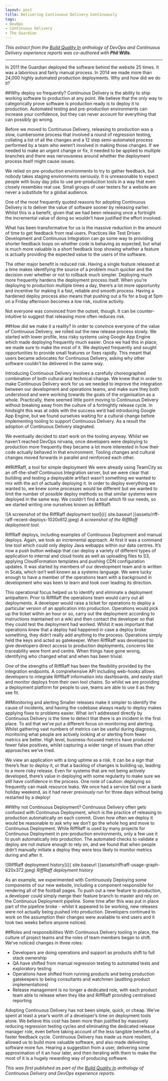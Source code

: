 ```yaml
---
layout: post
title: Delivering Continuous Delivery Continuously
tags:
- DevOps
- Continuous Delivery
- The Guardian
---
```


_This extract from the [Build Quality In](https://leanpub.com/buildqualityin) anthology of DevOps and Continuous Delivery experience reports was co-authored with **Phil Wills**._

------

In 2011 the Guardian deployed the software behind the website 25 times. It was a laborious and fairly manual process. In 2014 we made more than 24,000 highly automated production deployments. Why and how did we do it?

##Why deploy so frequently?
Continuous Delivery is the ability to ship working software to production at any point. We believe that the only way to categorically prove software is production ready is to deploy it to production. Automated testing and pre-production environments can increase your confidence, but they can never account for everything that can possibly go wrong.

Before we moved to Continuous Delivery, releasing to production was a slow, cumbersome process that involved a round of regression testing, collating a list of all the changes and a 12 step semi-automated process performed by a team who weren’t involved in making those changes. If we needed to make an urgent change or fix, it needed to be applied to multiple branches and there was nervousness around whether the deployment process itself might cause issues.

We relied on pre-production environments to try to gather feedback, but nobody takes staging environments seriously. It is unreasonable to expect people with busy day jobs to use pre-production tools in a way that even closely resembles real use. Small groups of user testers for a website are never a substitute for a global audience.

One of the most frequently quoted reasons for adopting Continuous Delivery is to deliver the value of software sooner by releasing earlier. Whilst this is a benefit, given that we had been releasing once a fortnight the incremental value of doing so wouldn’t have justified the effort involved.

What has been transformative for us is the massive reduction in the amount of time to get feedback from real users. Practices like Test Driven Development and Continuous Integration can go some way to providing shorter feedback loops on whether code is behaving as expected, but what is much more valuable is a short feedback loop showing whether a feature is actually providing the expected value to the users of the software.

The other major benefit is reduced risk. Having a single feature released at a time makes identifying the source of a problem much quicker and the decision over whether or not to rollback much simpler. Deploying much more frequently hardens the deployment process itself. When you’re deploying to production multiple times a day, there’s a lot more opportunity and incentive for making it a fast, reliable and smooth process. Having a hardened deploy process also means that pushing out a fix for a bug at 5pm on a Friday afternoon becomes a low risk, routine activity.

Not everyone was convinced from the outset, though. It can be counter-intuitive to suggest that releasing more often reduces risk.

##How did we make it a reality?
In order to convince everyone of the value of Continuous Delivery, we rolled out the new release process slowly. We started with lower profile, less risky systems using Google App Engine which made deploying frequently much easier. Once we had this in place, we made sure to make the most of it. We deployed frequently and sought opportunities to provide small features or fixes rapidly. This meant that users became advocates for Continuous Delivery, asking why other software couldn’t be delivered in the same way.

Introducing Continuous Delivery involves a carefully choreographed combination of both cultural and technical change. We knew that in order to make Continuous Delivery work for us we needed to improve the integration between our development and operations teams, and make sure they both understood and were working towards the goals of the organisation as a whole. Practically, there seemed little point moving to Continuous Delivery without breaking away from the culture of a fortnightly release cycle. In hindsight this was at odds with the success we’d had introducing Google App Engine, but we found ourselves waiting for a cultural change before implementing tooling to support Continuous Delivery. As a result the adoption of Continuous Delivery stagnated.

We eventually decided to start work on the tooling anyway. Whilst we haven’t reached DevOps nirvana, once developers were deploying to production more frequently they became a lot more interested in how their code actually behaved in that environment. Tooling changes and cultural changes moved forwards in parallel and reinforced each other.

##RiffRaff, a tool for simple deployment
We were already using TeamCity as an off-the-shelf Continuous Integration server, but we were clear that building and testing a deployable artifact wasn’t something we wanted to mix with the act of actually deploying it. In order to deploy everything we wanted to, we knew some processes would be different but we wanted to limit the number of possible deploy methods so that similar systems were deployed in the same way. We couldn’t find a tool which fit our needs, so we started writing one ourselves known as RiffRaff.

![A screenshot of the RiffRaff deployment tool]({{ site.baseurl }}assets/riff-raff-recent-deploys-1020x612.jpeg)
 *A screenshot of the RiffRaff deployment tool.*

 RiffRaff deploys, including examples of Continuous Deployment and manual deploys.
Again, we took an incremental approach. At first it was a command line tool which could only deploy Java webapps within our data centres. It’s now a push button webapp that can deploy a variety of different types of application to internal and cloud hosts as well as uploading files to S3, applying CloudFormation templates and pushing CDN configuration updates. It was started by members of our development team and is written in Scala, which isn’t well known as a systems language. We were lucky enough to have a member of the operations team with a background in development who was keen to learn and took over leading its direction.

This operational focus helped us to identify and eliminate a deployment antipattern. Prior to RiffRaff the operations team would carry out all deployments. A developer would raise a ticket for operations to deploy a particular version of an application into production. Operations would pick up the ticket within an hour or so, carry out the deployment according to instructions maintained on a wiki and then contact the developer so that they could test the deployment had worked. Whilst it was important that operations knew that a deploy had happened in case a deploy broke something, they didn’t really add anything to the process. Operations simply held the keys and acted as gatekeeper. When RiffRaff was developed to give developers direct access to production deployments, concerns like traceability were front and centre. When things have gone wrong, identifying who changed what and when has been trivial.

One of the strengths of RiffRaff has been the flexibility provided by the integration endpoints. A comprehensive API including web-hooks allows developers to integrate RiffRaff information into dashboards, and easily start and monitor deploys from their own tool chains. So whilst we are providing a deployment platform for people to use, teams are able to use it as they see fit.

##Monitoring and alerting
Smaller releases make it simpler to identify the cause of incidents, and having the codebase always ready to deploy makes applying fixes to problems easier. What isn’t addressed directly by Continuous Delivery is the time to detect that there is an incident in the first place. To aid that we’ve put a different focus on monitoring and alerting. Whilst gathering vast numbers of metrics can be useful during diagnosis, monitoring what people are actively looking at or alerting from fewer metrics are better. High level, business-focused metrics have produced fewer false positives, whilst capturing a wider range of issues than other approaches we’ve tried.

We view an application with a long uptime as a risk. It can be a sign that there’s fear to deploy it, or that a backlog of changes is building up, leading to a more risky release. Even for systems that are not being actively developed, there’s value in deploying with some regularity to make sure we still have confidence in the process. One note of caution: deploying so frequently can mask resource leaks. We once had a service fail over a bank holiday weekend, as it had never previously run for three days without being restarted by a deploy!

##Why not Continuous Deployment?
Continuous Delivery often gets confused with Continuous Deployment, which is the practice of releasing to production automatically on each commit. Given how often we deploy it would be reasonable to ask why we don’t go the whole hog and move to Continuous Deployment. While RiffRaff is used by many projects for Continuous Deployment in pre-production environments, only a few use it to push automatically into production. The automated checks to validate a deploy are not mature enough to rely on, and we found that when people didn’t manually initiate a deploy they were less likely to monitor metrics during and after it.

![RiffRaff deployment history]({{ site.baseurl }}assets/riffraff-usage-graph-620x372.jpeg)
*RiffRaff deployment history*
 
As an example, we experimented with Continuously Deploying some components of our new website, including a component responsible for rendering all of the football pages. To push out a new feature to production, a developer could simply merge their feature branch to master and rely on the Continuous Deployment pipeline. Some time after this was put in place part of the pipeline broke - whilst it appeared to be working, new releases were not actually being pushed into production. Developers continued to work on the assumption their changes were available to end users and it took two weeks before anyone noticed.

##Roles and responsibilities
With Continuous Delivery tooling in place, the culture of project teams and the roles of team members began to shift. We’ve noticed changes in three roles:

 - Developers are doing operations and support as products shift to full stack ownership
 - QA have shifted from manual regression testing to automated tests and exploratory testing
 - Operations have shifted from running products and being production gatekeepers to being consultants and watchmen (auditing product implementations)
 - Release management is no longer a dedicated role, with each product team able to release when they like and RiffRaff providing centralised reporting

Adopting Continuous Delivery has not been simple, quick, or cheap. We’ve spent at least a year’s worth of a developer’s time on deployment tools alone. We believe this cost has been more than justified by massively reducing regression testing cycles and eliminating the dedicated release manager role, even before taking account of the less tangible benefits of a faster feedback cycle. Continuous Delivery has made us more resilient, allowed us to build more valuable software, and also made delivering software more fun. Hearing a suggestion from a user, delivering some approximation of it an hour later, and then iterating with them to make the most of it is a hugely rewarding way of producing software.

_This was first published as part of the [Build Quality In](https://leanpub.com/buildqualityin) anthology of Continuous Delivery and DevOps experience reports._